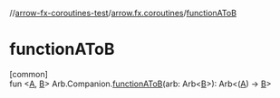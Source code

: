 //[arrow-fx-coroutines-test](../../index.md)/[arrow.fx.coroutines](index.md)/[functionAToB](function-a-to-b.md)

# functionAToB

[common]\
fun &lt;[A](function-a-to-b.md), [B](function-a-to-b.md)&gt; Arb.Companion.[functionAToB](function-a-to-b.md)(arb: Arb&lt;[B](function-a-to-b.md)&gt;): Arb&lt;([A](function-a-to-b.md)) -&gt; [B](function-a-to-b.md)&gt;
